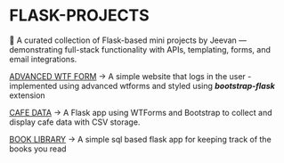 # FLASK-PROJECTS
🧪 A curated collection of Flask-based mini projects by Jeevan — demonstrating full-stack functionality with APIs, templating, forms, and email integrations.

[ADVANCED WTF FORM](./top-secret/) -> A simple website that logs in the user -  implemented using advanced wtforms and styled using ***bootstrap-flask*** extension

[CAFE DATA](./coffee-and-wifi/) ->  A Flask app using WTForms and Bootstrap to collect and display cafe data with CSV storage.

[BOOK LIBRARY](./sql) -> A simple sql based flask app for keeping track of the books you read
